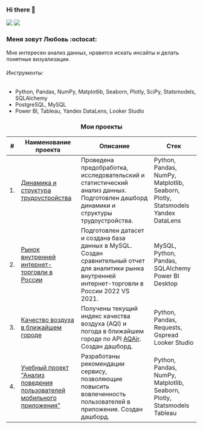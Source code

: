### Hi there 👋



<p> <a href="https://t.me/ama_lls"><img src="https://img.shields.io/badge/Telegram-2CA5E0?style=for-the-badge&logo=telegram&logoColor=white"></a> 
<a href="mailto:ls88ds@gmail.com"><img src="https://img.shields.io/badge/Gmail-D14836?style=for-the-badge&logo=gmail&logoColor=white"></a> </p>
  
### Меня зовут Любовь :octocat:  

Мне интересен анализ данных, нравится искать инсайты и делать понятные визуализации.

###### Инструменты: 
- Python, Pandas, NumPy, Matplotlib, Seaborn, Plotly, SciPy, Statsmodels, SQLAlchemy
- PostgreSQL, MySQL
- Power BI, Tableau, Yandex DataLens, Looker Studio
    
<h3 align="center">Мои проекты</h3>

| #    | Наименование проекта                | Описание                                                     | Стек                                                         |
| ---- | ------------------------------------------------------------ | ------------------------------------------------------------ | ------------------------------------------------------------ |
| 1.   | [Динамика и структура трудоустройства](https://github.com/ama-lls/Dynamics-and-structure-of-employment) | Проведена предобработка, исследовательский и статистический анализ данных. <br/> Подготовлен дашборд динамики и структуры трудоустройства.  | Python, Pandas, NumPy, Matplotlib, Seaborn, Plotly, Statsmodels <br/> Yandex DataLens      |
| 2.   | [Рынок внутренней интернет-торговли в России](https://github.com/ama-lls/Domestic-e-commerce-market-in-Russia) | Подготовлен датасет и создана база данных в MySQL. Создан сравнительный отчет для аналитики рынка внутренней интернет-торговли в России 2022 VS 2021.  | MySQL, Python, Pandas, SQLAlchemy <br/>  Power BI Desktop |
| 3.   | [Качество воздуха в ближайшем городе](https://github.com/ama-lls/Air-quality-in-nearest-city) | Получены текущий индекс качества воздуха (AQI) и погода в ближайшем городе по API [AQAir](https://www.iqair.com/ru/world-air-quality). Создан дашборд.| Python, Pandas, Requests, Gspread <br/> Looker Studio |
| 4.   | [Учебный проект "Анализ поведения пользователей мобильного приложения"](https://github.com/ama-lls/Analysis-of-the-behavior-of-mobile-application-users) | Разработаны рекомендации сервису, позволяющие повысить вовлеченность пользователей в приложение. Создан дашборд.| Python, Pandas, NumPy, Matplotlib, Seaborn, Plotly, Statsmodels <br/> Tableau |
  
<!--
**ama-lls/ama-lls** is a ✨ _special_ ✨ repository because its `README.md` (this file) appears on your GitHub profile.

Here are some ideas to get you started:

- 🔭 I’m currently working on ...
- 🌱 I’m currently learning ...
- 👯 I’m looking to collaborate on ...
- 🤔 I’m looking for help with ...
- 💬 Ask me about ...
- 📫 How to reach me: ...
- 😄 Pronouns: ...
- ⚡ Fun fact: ...
-->
